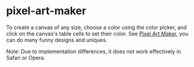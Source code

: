 # pixel-art-maker

To create a canvas of any size, choose a color using the color picker, and click on the canvas's table cells to set their color.
See [Pixel Art Maker](https://colorscodex.github.io/pixel-art-maker/index.html), you can do many funny designs and uniques.  

Note: Due to implementation differences, it does not work effectively in Safari or Opera.
